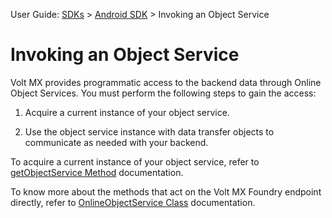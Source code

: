                              

User Guide: [SDKs](../Foundry_SDKs.md) > [Android SDK](Installing_Android_SDK.md) > Invoking an Object Service

Invoking an Object Service
==========================

Volt MX  provides programmatic access to the backend data through Online Object Services. You must perform the following steps to gain the access:

1.  Acquire a current instance of your object service.

1.  Use the object service instance with data transfer objects to communicate as needed with your backend.

To acquire a current instance of your object service, refer to [getObjectService Method](getObjectService_Method.md) documentation.

To know more about the methods that act on the Volt MX Foundry endpoint directly, refer to [OnlineObjectService Class](OnlineObjectService_Class.md) documentation.
